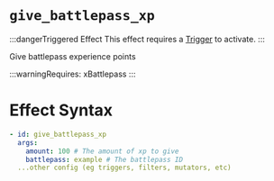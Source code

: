 # `give_battlepass_xp`
:::dangerTriggered Effect
This effect requires a [Trigger](https://plugins.auxilor.io/effects/all-triggers) to activate.
:::

Give battlepass experience points

:::warningRequires:
xBattlepass
:::
# Effect Syntax
```yaml
- id: give_battlepass_xp
  args:
    amount: 100 # The amount of xp to give
    battlepass: example # The battlepass ID
  ...other config (eg triggers, filters, mutators, etc)
```
